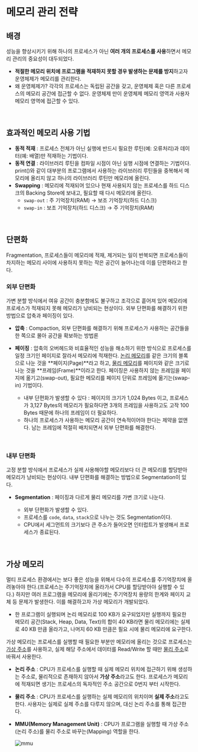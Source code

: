 # 메모리 관리 전략

## 배경

성능을 향상시키기 위해 하나의 프로세스가 아닌 **여러 개의 프로세스를 사용**하면서 메모리 관리의 중요성이 대두되었다.

- **적절한 메모리 위치에 프로그램을 적재하지 못할 경우 발생하는 문제를 방지**하고자 운영체제가 메모리를 관리한다.
- 왜 운영체제가? 각각의 프로세스는 독립된 공간을 갖고, 운영체제 혹은 다른 프로세스의 메모리 공간에 접근할 수 없다. 운영체제 만이 운영체제 메모리 영역과 사용자 메모리 영역에 접근할 수 있다.

&nbsp;
## 효과적인 메모리 사용 기법

- **동적 적재** : 프로세스 전체가 아닌 실행에 반드시 필요한 루틴(예: 오류처리)과 데이터(예: 배열)만 적재하는 기법이다.
- **동적 연결** : 라이브러리 루틴을 컴파일 시점이 아닌 실행 시점에 연결하는 기법이다. print()와 같이 대부분의 프로그램에서 사용하는 라이브러리 루틴들을 중복해서 메모리에 올리지 않고 하나의 라이브러리 루틴만 메모리에 올린다.
- **Swapping** : 메모리에 적재되어 있으나 현재 사용되지 않는 프로세스를 하드 디스크의 Backing Store에 보내고, 필요할 때 다시 메모리에 올린다.
    - `swap-out` : 주 기억장치(RAM) → 보조 기억장치(하드 디스크)
    - `swap-in` : 보조 기억장치(하드 디스크) → 주 기억장치(RAM)

&nbsp;
## 단편화

Fragmentation, 프로세스들이 메모리에 적재, 제거되는 일이 반복되면 프로세스들이 차지하는 메모리 사이에 사용하지 못하는 작은 공간이 늘어나는데 이를 단편화라고 한다.

### 외부 단편화

가변 분할 방식에서 여유 공간이 충분함에도 불구하고 조각으로 흩어져 있어 메모리에 프로세스가 적재되지 못해 메모리가 낭비되는 현상이다. 외부 단편화를 해결하기 위한 방법으로 압축과 페이징이 있다.

- **압축** : Compaction, 외부 단편화를 해결하기 위해 프로세스가 사용하는 공간들을 한 쪽으로 몰아 공간을 확보하는 방법론
- **페이징** : 압축의 오버헤드와 비효율적인 성능을 해소하기 위한 방식으로 프로세스를 일정 크기인 페이지로 잘라서 메모리에 적재한다. [논리 메모리](%E1%84%86%E1%85%A6%E1%84%86%E1%85%A9%E1%84%85%E1%85%B5%20%E1%84%80%E1%85%AA%E1%86%AB%E1%84%85%E1%85%B5%20%E1%84%8C%E1%85%A5%E1%86%AB%E1%84%85%E1%85%A3%E1%86%A8%20f3637104716f4e27b0208263406abcff.md)를 같은 크기의 블록으로 나눈 것을 **페이지(Page)**라고 하고, [물리 메모리](%E1%84%86%E1%85%A6%E1%84%86%E1%85%A9%E1%84%85%E1%85%B5%20%E1%84%80%E1%85%AA%E1%86%AB%E1%84%85%E1%85%B5%20%E1%84%8C%E1%85%A5%E1%86%AB%E1%84%85%E1%85%A3%E1%86%A8%20f3637104716f4e27b0208263406abcff.md)를 페이지와 같은 크기로 나눈 것을 **프레임(Frame)**이라고 한다. 페이징은 사용하지 않는 프레임을 페이지에 옮기고(swap-out), 필요한 메모리를 페이지 단위로 프레임에 옮기는(swap-in) 기법이다.

    - 내부 단편화가 발생할 수 있다 : 페이지의 크기가 1,024 Bytes 이고, 프로세스가 3,127 Bytes의 메모리가 필요하다면 3개의 프레임을 사용하고도 고작 100 Bytes 때문에 하나의 프레임이 더 필요하다.
    - 하나의 프로세스가 사용하는 메모리 공간이 연속적이어야 한다는 제약을 없앤다. 남는 프레임에 적절히 배치되면서 외부 단편화를 해결한다.

&nbsp;
### 내부 단편화

고정 분할 방식에서 프로세스가 실제 사용해야할 메모리보다 더 큰 메모리를 할당받아 메모리가 낭비되는 현상이다. 내부 단편화를 해결하는 방법으로 Segmentation이 있다.

- **Segmentation** : 페이징과 다르게 물리 메모리를 가변 크기로 나눈다.

    - 외부 단편화가 발생할 수 있다.
    - 프로세스를 `code`, `data`, `stack`으로 나누는 것도 Segmentation이다.
    - CPU에서 세그먼트의 크기보다 큰 주소가 들어오면 인터럽트가 발생해서 프로세스가 종료된다.

&nbsp;
## 가상 메모리

멀티 프로세스 환경에서는 보다 좋은 성능을 위해서 다수의 프로세스를 주기억장치에 올려놓아야 한다.(프로세스는 주기억장치에 올라가서 CPU를 할당받아야 실행할 수 있다.) 하지만 여러 프로그램을 메모리에 올리기에는 주기억장치 용량의 한계와 페이지 교체 등 문제가 발생한다. 이를 해결하고자 가상 메모리가 개발되었다.

- 한 프로그램이 실행되며 논리 메모리로 100 KB가 요구되었지만 실행까지 필요한 메모리 공간(Stack, Heap, Data, Text)의 합이 40 KB라면 물리 메모리에는 실제로 40 KB 만큼 올라가고, 나머지 60 KB 만큼은 필요 시에 물리 메모리에 요구한다.

가상 메모리는 프로세스를 실행할 때  필요한 부분만 메모리에 올리는 것으로 프로세스는 [가상 주소](%E1%84%86%E1%85%A6%E1%84%86%E1%85%A9%E1%84%85%E1%85%B5%20%E1%84%80%E1%85%AA%E1%86%AB%E1%84%85%E1%85%B5%20%E1%84%8C%E1%85%A5%E1%86%AB%E1%84%85%E1%85%A3%E1%86%A8%20f3637104716f4e27b0208263406abcff.md)를 사용하고, 실제 해당 주소에서 데이터를 Read/Write 할 때만 [물리 주소](%E1%84%86%E1%85%A6%E1%84%86%E1%85%A9%E1%84%85%E1%85%B5%20%E1%84%80%E1%85%AA%E1%86%AB%E1%84%85%E1%85%B5%20%E1%84%8C%E1%85%A5%E1%86%AB%E1%84%85%E1%85%A3%E1%86%A8%20f3637104716f4e27b0208263406abcff.md)로 바꿔서 사용한다.

- **논리 주소** : CPU가 프로세스를 실행할 때 실제 메모리 위치에 접근하기 위해 생성하는 주소로, 물리적으로 존재하지 않아서 **가상 주소**라고도 한다. 프로세스가 메모리에 적재되면 생기는 프로세스의 독자적인 주소 공간으로 0번지 부터 시작한다. 
- **물리 주소** : CPU가 프로세스를 실행하는 실제 메모리의 위치이며 **실제 주소**라고도 한다. 사용자는 실제로 실제 주소를 다루지 않으며, 대신 논리 주소를 통해 접근한다.
- **MMU(Memory Management Unit)** : CPU가 프로그램을 실행할 때 가상 주소(논리 주소)를 물리 주소로 바꾸는(Mapping) 역할을 한다.

    ![mmu](https://user-images.githubusercontent.com/61190690/166915945-31665c82-055b-4f51-972d-f7db3f788863.png)